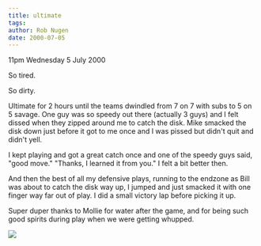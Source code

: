 ```yaml
---
title: ultimate
tags: 
author: Rob Nugen
date: 2000-07-05
---
```


<p class=date>11pm Wednesday 5 July 2000</p>

<p>So tired.

<p>So dirty.

<p>Ultimate for 2 hours until the teams dwindled from 7 on 7 with subs to 5 on 5 savage.  One guy was so speedy out there (actually 3 guys) and I felt dissed when they zipped around me to catch the disk.  Mike smacked the disk down just before it got to me once and I was pissed but didn't quit and didn't yell.

<p>I kept playing and got a great catch once and one of the speedy guys said, "good move."  "Thanks, I learned it from you."  I felt a bit better then.

<p>And then the best of all my defensive plays, running to the endzone as Bill was about to catch the disk way up, I jumped and just smacked it with one finger way far out of play.  I did a small victory lap before picking it up.

<p>Super duper thanks to Mollie for water after the game, and for being such good spirits during play when we were getting whupped.

<p><img src="/images/rob/wL-ROB.gif">

